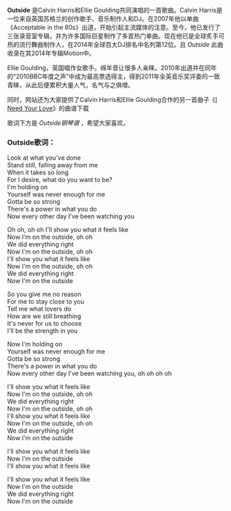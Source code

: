 

**Outside** 是Calvin Harris和Ellie Goulding共同演唱的一首歌曲。Calvin
Harris是一位来自英国苏格兰的创作歌手、音乐制作人和DJ。在2007年他以单曲《Acceptable in the
80s》出道，开始引起主流媒体的注意。至今，他已发行了三张录音室专辑，并为许多国际巨星制作了多首热门单曲。现在他已是全球炙手可热的流行舞曲制作人，在2014年全球百大DJ排名中名列第12位。且
_Outside_ 此曲收录在其2014年专辑Motion中。  
  
Ellie
Goulding，英国唱作女歌手。绵羊音让很多人亲睐。2010年出道并在同年的“2010BBC年度之声”中成为最高票选得主，得到2011年全英音乐奖评委的一致青睐，从此后便累积大量人气，名气与之俱增。  
  
同时，网站还为大家提供了Calvin Harris和Ellie Goulding合作的另一首曲子《[I Need Your
Love](Music-3057-I-Need-Your-Love-Calvin-Harris-ft--Ellie-Goulding.html "I
Need Your Love")》的曲谱下载  
  
歌词下方是 _Outside钢琴谱_ ，希望大家喜欢。

### Outside歌词：

Look at what you've done  
Stand still, falling away from me  
When it takes so long  
For I desire, what do you want to be?  
I'm holding on  
Yourself was never enough for me  
Gotta be so strong  
There's a power in what you do  
Now every other day I've been watching you

Oh oh, oh oh I'll show you what it feels like  
Now I'm on the outside, oh oh  
We did everything right  
Now I'm on the outside, oh oh  
I'll show you what it feels like  
Now I'm on the outside, oh oh  
We did everything right  
Now I'm on the outside

So you give me no reason  
For me to stay close to you  
Tell me what lovers do  
How are we still breathing  
It's never for us to choose  
I'll be the strength in you

Now I'm holding on  
Yourself was never enough for me  
Gotta be so strong  
There's a power in what you do  
Now every other day I've been watching you, oh oh oh oh

I'll show you what it feels like  
Now I'm on the outside, oh oh  
We did everything right  
Now I'm on the outside, oh oh  
I'll show you what it feels like  
Now I'm on the outside, oh oh  
We did everything right  
Now I'm on the outside

I'll show you what it feels like  
Now I'm on the outside  
I'll show you what it feels like

I'll show you what it feels like  
Now I'm on the outside  
We did everything right  
Now I'm on the outside

